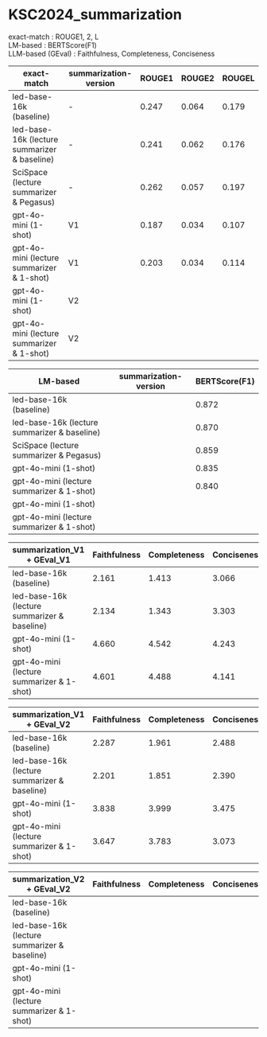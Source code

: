 # KSC2024_summarization
exact-match : ROUGE1, 2, L <br/>
LM-based : BERTScore(F1) <br/>
LLM-based (GEval) : Faithfulness, Completeness, Conciseness <br/>


|exact-match|summarization-version|ROUGE1|ROUGE2|ROUGEL|
|--------|-----|-----|-----|-----|
|led-base-16k (baseline)| - | 0.247 | 0.064 | 0.179 |
|led-base-16k (lecture summarizer & baseline)| - | 0.241 | 0.062 | 0.176 |
|SciSpace (lecture summarizer & Pegasus) | - | 0.262 | 0.057 | 0.197 |
|gpt-4o-mini (1-shot)| V1 | 0.187 | 0.034 | 0.107 |
|gpt-4o-mini (lecture summarizer & 1-shot)| V1 | 0.203 | 0.034 | 0.114 |
|gpt-4o-mini (1-shot)| V2 |  |  |  |
|gpt-4o-mini (lecture summarizer & 1-shot)| V2 |  |  |  |


|LM-based|summarization-version|BERTScore(F1)|
|--------|-----|-----|
|led-base-16k (baseline)| | 0.872 |
|led-base-16k (lecture summarizer & baseline)| | 0.870 |
|SciSpace (lecture summarizer & Pegasus) | | 0.859 |
|gpt-4o-mini (1-shot)| | 0.835 | 
|gpt-4o-mini (lecture summarizer & 1-shot)| | 0.840 |  
|gpt-4o-mini (1-shot)|  |  |
|gpt-4o-mini (lecture summarizer & 1-shot)|  |  |


|summarization_V1 + GEval_V1|Faithfulness|Completeness|Conciseness|
|--------|-----|-----|-----|
|led-base-16k (baseline)| 2.161 | 1.413 | 3.066 |
|led-base-16k (lecture summarizer & baseline)| 2.134 | 1.343 | 3.303 |
|gpt-4o-mini (1-shot)| 4.660 | 4.542 | 4.243 |
|gpt-4o-mini (lecture summarizer & 1-shot)| 4.601 | 4.488 | 4.141 |


|summarization_V1 + GEval_V2|Faithfulness|Completeness|Conciseness|
|--------|-----|-----|-----|
|led-base-16k (baseline)| 2.287 | 1.961 | 2.488 |
|led-base-16k (lecture summarizer & baseline)| 2.201 | 1.851 | 2.390 |
|gpt-4o-mini (1-shot)| 3.838 | 3.999 | 3.475 |
|gpt-4o-mini (lecture summarizer & 1-shot)| 3.647 | 3.783 | 3.073 |


|summarization_V2 + GEval_V2|Faithfulness|Completeness|Conciseness|
|--------|-----|-----|-----|
|led-base-16k (baseline)|  |  |  |
|led-base-16k (lecture summarizer & baseline)|  |  |  |
|gpt-4o-mini (1-shot)|  |  |  |
|gpt-4o-mini (lecture summarizer & 1-shot)|  |  |  |

